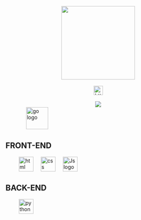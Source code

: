 <div align="center">
  <img height="200" src="https://i.ibb.co/hZ41QDJ/ico2-removebg-preview.png" />
</div>
<br />
<div align="center">
  <img
    src="https://img.shields.io/static/v1?message=LinkedIn&logo=linkedin&label=&color=0077B5&logoColor=white&labelColor=&style=for-the-badge"
    height="25"
    alt="https://www.linkedin.com/in/jefferson-pere/"
  />
</div>
<br />
<div align="center">
  <img
    src="https://visitor-badge.laobi.icu/badge?page_id=maurodesouza.maurodesouza&"
  />
</div>
<div align="left">
  <img width="52" />
  <img
    src="https://i.ibb.co/ZfMdV3g/ico3-removebg-preview.png"
    height="60"
    alt="go logo"
  />
</div>
<h2>FRONT-END</h2>
<div align="left">
  <img width="32" />
  <img
    src="https://www.svgrepo.com/show/373669/html.svg"
    height="40"
    alt="html logo"
  />
  <img width="12" />
  <img
    src="https://www.svgrepo.com/show/373535/css.svg"
    height="40"
    alt="css logo"
  />
  <img width="12" />
  <img
    src="https://www.svgrepo.com/show/452045/js.svg"
    height="40"
    alt="Js logo"
  />
</div>
<h2>BACK-END</h2>
<div align="left">
  <img width="32" />
  <img
    src="https://www.svgrepo.com/show/452091/python.svg"
    height="40"
    alt="python logo"
  />
</div>
<br />
<br />
<br />
